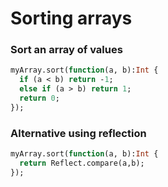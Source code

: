 # Sorting arrays

### Sort an array of values

```haxe
myArray.sort(function(a, b):Int {
  if (a < b) return -1;
  else if (a > b) return 1;
  return 0;
});
```

### Alternative using reflection
  
```haxe
myArray.sort(function(a, b):Int {
  return Reflect.compare(a,b);
});
```
